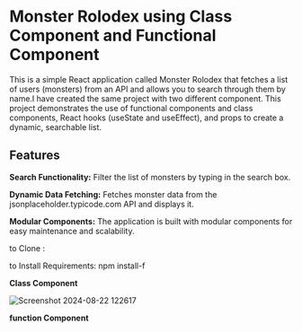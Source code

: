 # Monster Rolodex using Class Component and Functional Component 

This is a simple React application called Monster Rolodex that fetches a list of users (monsters) from an API and allows you to search through them by name.I have created the same project with two different component. This project demonstrates the use of functional components and class components, React hooks (useState and useEffect), and props to create a dynamic, searchable list.

## Features

**Search Functionality:** Filter the list of monsters by typing in the search box.

**Dynamic Data Fetching:** Fetches monster data from the jsonplaceholder.typicode.com API and displays it.

**Modular Components:** The application is built with modular components for easy maintenance and scalability.

to Clone :

to Install Requirements: npm install-f

**Class Component**

![Screenshot 2024-08-22 122617](https://github.com/user-attachments/assets/cb9b8e09-29c6-4d1f-946a-2c4cd3ad6296)

**function Component**


